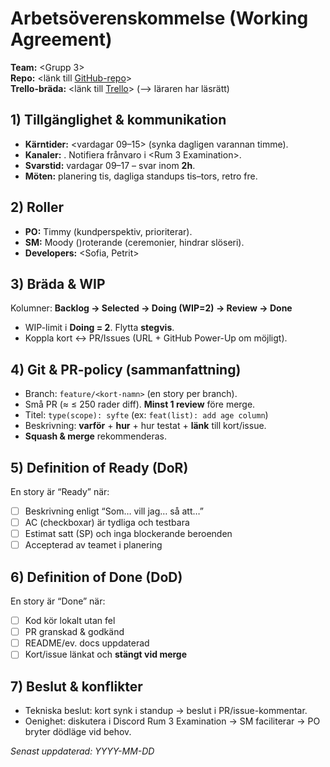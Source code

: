 # Arbetsöverenskommelse (Working Agreement)

**Team:** <Grupp 3>  
**Repo:** <länk till [GitHub-repo](https://github.com/ThatMayBeTheCase/mu25-grupp-3-studentkatalog)>  
**Trello-bräda:** <länk till [Trello](https://trello.com/b/BOxc48Xt/mu25-grupp3)> (⟶ läraren har läsrätt)

## 1) Tillgänglighet & kommunikation
- **Kärntider:** <vardagar 09–15> (synka dagligen varannan timme).
- **Kanaler:** <Discord>. Notifiera frånvaro i <Rum 3 Examination>.
- **Svarstid:** vardagar 09–17 – svar inom **2h**.
- **Möten:** planering tis, dagliga standups tis–tors, retro fre.

## 2) Roller
- **PO:** Timmy (kundperspektiv, prioriterar).
- **SM:** Moody ()roterande (ceremonier, hindrar slöseri).  
- **Developers:** <Sofia, Petrit>

## 3) Bräda & WIP
Kolumner: **Backlog → Selected → Doing (WIP=2) → Review → Done**  
- WIP-limit i **Doing = 2**. Flytta **stegvis**.  
- Koppla kort ↔ PR/Issues (URL + GitHub Power-Up om möjligt).

## 4) Git & PR-policy (sammanfattning)
- Branch: `feature/<kort-namn>` (en story per branch).
- Små PR (≈ ≤ 250 rader diff). **Minst 1 review** före merge.
- Titel: `type(scope): syfte` (ex: `feat(list): add age column`)
- Beskrivning: **varför** + **hur** + hur testat + **länk** till kort/issue.
- **Squash & merge** rekommenderas.

## 5) Definition of Ready (DoR)
En story är “Ready” när:
- [ ] Beskrivning enligt “Som… vill jag… så att…”
- [ ] AC (checkboxar) är tydliga och testbara
- [ ] Estimat satt (SP) och inga blockerande beroenden
- [ ] Accepterad av teamet i planering

## 6) Definition of Done (DoD)
En story är “Done” när:
- [ ] Kod kör lokalt utan fel
- [ ] PR granskad & godkänd
- [ ] README/ev. docs uppdaterad
- [ ] Kort/issue länkat och **stängt vid merge**

## 7) Beslut & konflikter
- Tekniska beslut: kort synk i standup → beslut i PR/issue-kommentar.
- Oenighet: diskutera i Discord Rum 3 Examination → SM faciliterar → PO bryter dödläge vid behov.

_Senast uppdaterad: YYYY-MM-DD_
